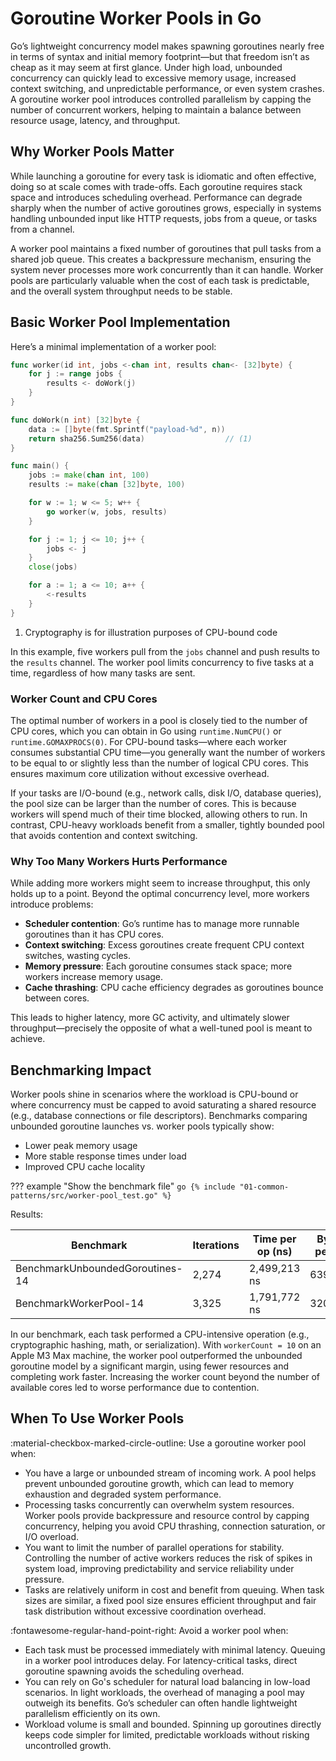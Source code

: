 # Goroutine Worker Pools in Go

Go’s lightweight concurrency model makes spawning goroutines nearly free in terms of syntax and initial memory footprint—but that freedom isn’t as cheap as it may seem at first glance. Under high load, unbounded concurrency can quickly lead to excessive memory usage, increased context switching, and unpredictable performance, or even system crashes. A goroutine worker pool introduces controlled parallelism by capping the number of concurrent workers, helping to maintain a balance between resource usage, latency, and throughput.

## Why Worker Pools Matter

While launching a goroutine for every task is idiomatic and often effective, doing so at scale comes with trade-offs. Each goroutine requires stack space and introduces scheduling overhead. Performance can degrade sharply when the number of active goroutines grows, especially in systems handling unbounded input like HTTP requests, jobs from a queue, or tasks from a channel.

A worker pool maintains a fixed number of goroutines that pull tasks from a shared job queue. This creates a backpressure mechanism, ensuring the system never processes more work concurrently than it can handle. Worker pools are particularly valuable when the cost of each task is predictable, and the overall system throughput needs to be stable.

## Basic Worker Pool Implementation

Here’s a minimal implementation of a worker pool:

```go
func worker(id int, jobs <-chan int, results chan<- [32]byte) {
    for j := range jobs {
        results <- doWork(j)
    }
}

func doWork(n int) [32]byte {
    data := []byte(fmt.Sprintf("payload-%d", n))
    return sha256.Sum256(data)                  // (1)
}

func main() {
    jobs := make(chan int, 100)
    results := make(chan [32]byte, 100)

    for w := 1; w <= 5; w++ {
        go worker(w, jobs, results)
    }

    for j := 1; j <= 10; j++ {
        jobs <- j
    }
    close(jobs)

    for a := 1; a <= 10; a++ {
        <-results
    }
}
```

1. Cryptography is for illustration purposes of CPU-bound code

In this example, five workers pull from the `jobs` channel and push results to the `results` channel. The worker pool limits concurrency to five tasks at a time, regardless of how many tasks are sent.

### Worker Count and CPU Cores

The optimal number of workers in a pool is closely tied to the number of CPU cores, which you can obtain in Go using `runtime.NumCPU()` or `runtime.GOMAXPROCS(0)`. For CPU-bound tasks—where each worker consumes substantial CPU time—you generally want the number of workers to be equal to or slightly less than the number of logical CPU cores. This ensures maximum core utilization without excessive overhead.

If your tasks are I/O-bound (e.g., network calls, disk I/O, database queries), the pool size can be larger than the number of cores. This is because workers will spend much of their time blocked, allowing others to run. In contrast, CPU-heavy workloads benefit from a smaller, tightly bounded pool that avoids contention and context switching.

### Why Too Many Workers Hurts Performance

While adding more workers might seem to increase throughput, this only holds up to a point. Beyond the optimal concurrency level, more workers introduce problems:

- **Scheduler contention**: Go’s runtime has to manage more runnable goroutines than it has CPU cores.
- **Context switching**: Excess goroutines create frequent CPU context switches, wasting cycles.
- **Memory pressure**: Each goroutine consumes stack space; more workers increase memory usage.
- **Cache thrashing**: CPU cache efficiency degrades as goroutines bounce between cores.

This leads to higher latency, more GC activity, and ultimately slower throughput—precisely the opposite of what a well-tuned pool is meant to achieve.

## Benchmarking Impact

Worker pools shine in scenarios where the workload is CPU-bound or where concurrency must be capped to avoid saturating a shared resource (e.g., database connections or file descriptors). Benchmarks comparing unbounded goroutine launches vs. worker pools typically show:

- Lower peak memory usage
- More stable response times under load
- Improved CPU cache locality

??? example "Show the benchmark file"
    ```go
    {% include "01-common-patterns/src/worker-pool_test.go" %}
    ```

Results:

| Benchmark               | Iterations  | Time per op (ns) | Bytes per op | Allocs per op |
|------------------------------|------------|-------------|----------|-----------|
| BenchmarkUnboundedGoroutines-14 | 2,274      | 2,499,213 ns | 639,350  | 39,754    |
| BenchmarkWorkerPool-14         | 3,325      | 1,791,772 ns | 320,707  | 19,762    |

In our benchmark, each task performed a CPU-intensive operation (e.g., cryptographic hashing, math, or serialization). With `workerCount = 10` on an Apple M3 Max machine, the worker pool outperformed the unbounded goroutine model by a significant margin, using fewer resources and completing work faster. Increasing the worker count beyond the number of available cores led to worse performance due to contention.

## When To Use Worker Pools

:material-checkbox-marked-circle-outline: Use a goroutine worker pool when:

- You have a large or unbounded stream of incoming work. A pool helps prevent unbounded goroutine growth, which can lead to memory exhaustion and degraded system performance.
- Processing tasks concurrently can overwhelm system resources. Worker pools provide backpressure and resource control by capping concurrency, helping you avoid CPU thrashing, connection saturation, or I/O overload.
- You want to limit the number of parallel operations for stability. Controlling the number of active workers reduces the risk of spikes in system load, improving predictability and service reliability under pressure.
- Tasks are relatively uniform in cost and benefit from queuing. When task sizes are similar, a fixed pool size ensures efficient throughput and fair task distribution without excessive coordination overhead.

:fontawesome-regular-hand-point-right: Avoid a worker pool when:

- Each task must be processed immediately with minimal latency. Queuing in a worker pool introduces delay. For latency-critical tasks, direct goroutine spawning avoids the scheduling overhead.
- You can rely on Go's scheduler for natural load balancing in low-load scenarios. In light workloads, the overhead of managing a pool may outweigh its benefits. Go’s scheduler can often handle lightweight parallelism efficiently on its own.
- Workload volume is small and bounded. Spinning up goroutines directly keeps code simpler for limited, predictable workloads without risking uncontrolled growth.
